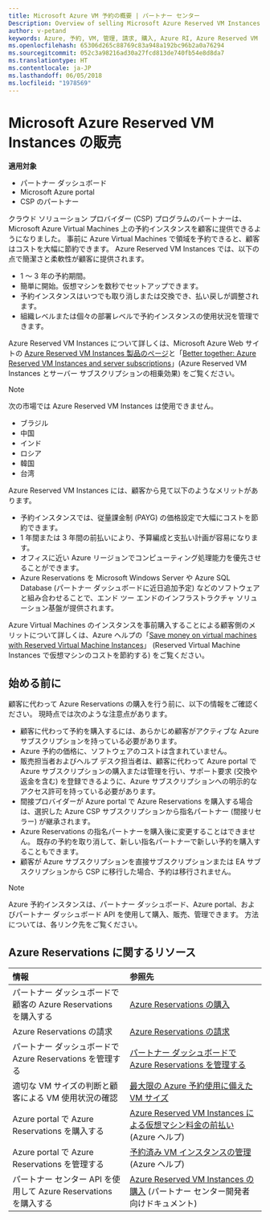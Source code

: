 ```yaml
---
title: Microsoft Azure VM 予約の概要 | パートナー センター
Description: Overview of selling Microsoft Azure Reserved VM Instances in CSP.
author: v-petand
keywords: Azure, 予約, VM, 管理, 請求, 購入, Azure RI, Azure Reserved VM Instances
ms.openlocfilehash: 65306d265c88769c83a948a192bc96b2a0a76294
ms.sourcegitcommit: 052c3a98216ad30a27fcd813de740fb54e8d8da7
ms.translationtype: HT
ms.contentlocale: ja-JP
ms.lasthandoff: 06/05/2018
ms.locfileid: "1978569"
---
```

# <a name="sell-microsoft-azure-reserved-vm-instances"></a>Microsoft Azure Reserved VM Instances の販売 

**適用対象**

-  パートナー ダッシュボード
-  Microsoft Azure portal
-  CSP のパートナー

クラウド ソリューション プロバイダー (CSP) プログラムのパートナーは、Microsoft Azure Virtual Machines 上の予約インスタンスを顧客に提供できるようになりました。 事前に Azure Virtual Machines で領域を予約できると、顧客はコストを大幅に節約できます。 Azure Reserved VM Instances では、以下の点で簡潔さと柔軟性が顧客に提供されます。

-   1 ～ 3 年の予約期間。 
-   簡単に開始。仮想マシンを数秒でセットアップできます。 
-   予約インスタンスはいつでも取り消しまたは交換でき、払い戻しが調整されます。 
-   組織レベルまたは個々の部署レベルで予約インスタンスの使用状況を管理できます。 

Azure Reserved VM Instances について詳しくは、Microsoft Azure Web サイトの [Azure Reserved VM Instances 製品のページ](https://azure.microsoft.com/pricing/reserved-vm-instances/)と「[Better together: Azure Reserved VM Instances and server subscriptions](https://blogs.partner.microsoft.com/mpn/better-together-azure-reserved-instances-server-subscriptions/)」(Azure Reserved VM Instances とサーバー サブスクリプションの相乗効果) をご覧ください。

> [!NOTE]  
> 次の市場では Azure Reserved VM Instances は使用できません。  
> * ブラジル  
> * 中国  
> * インド  
> * ロシア  
> * 韓国  
> * 台湾  

Azure Reserved VM Instances には、顧客から見て以下のようなメリットがあります。

-   予約インスタンスでは、従量課金制 (PAYG) の価格設定で大幅にコストを節約できます。
-   1 年間または 3 年間の前払いにより、予算編成と支払い計画が容易になります。 
-   オフィスに近い Azure リージョンでコンピューティング処理能力を優先させることができます。  
-   Azure Reservations を Microsoft Windows Server や Azure SQL Database (パートナー ダッシュボードに近日追加予定) などのソフトウェアと組み合わせることで、エンド ツー エンドのインフラストラクチャ ソリューション基盤が提供されます。   

Azure Virtual Machines のインスタンスを事前購入することによる顧客側のメリットについて詳しくは、Azure ヘルプの「[Save money on virtual machines with Reserved Virtual Machine Instances](https://docs.microsoft.com/azure/billing/billing-save-compute-costs-reservations)」 (Reserved Virtual Machine Instances で仮想マシンのコストを節約する) をご覧ください。

## <a name="before-you-begin"></a>始める前に

顧客に代わって Azure Reservations の購入を行う前に、以下の情報をご確認ください。 現時点では次のような注意点があります。

-   顧客に代わって予約を購入するには、あらかじめ顧客がアクティブな Azure サブスクリプションを持っている必要があります。  
-   Azure 予約の価格に、ソフトウェアのコストは含まれていません。 
-   販売担当者およびヘルプ デスク担当者は、顧客に代わって Azure portal で Azure サブスクリプションの購入または管理を行い、サポート要求 (交換や返金を含む) を登録できるように、Azure サブスクリプションへの明示的なアクセス許可を持っている必要があります。  
-   間接プロバイダーが Azure portal で Azure Reservations を購入する場合は、選択した Azure CSP サブスクリプションから指名パートナー (間接リセラー) が継承されます。 
-   Azure Reservations の指名パートナーを購入後に変更することはできません。 既存の予約を取り消して、新しい指名パートナーで新しい予約を購入することもできます。 
-   顧客が Azure サブスクリプションを直接サブスクリプションまたは EA サブスクリプションから CSP に移行した場合、予約は移行されません。 

>[!NOTE]
> Azure 予約インスタンスは、パートナー ダッシュボード、Azure portal、およびパートナー ダッシュボード API を使用して購入、販売、管理できます。 方法については、各リンク先をご覧ください。 

## <a name="azure-reservations-resources"></a>Azure Reservations に関するリソース
|**情報**   |**参照先**    |
|:-----------------------------|:-----------------|
|パートナー ダッシュボードで顧客の Azure Reservations を購入する   |[Azure Reservations の購入](azure-reservations-buying.md)
|Azure Reservations の請求   |[Azure Reservations の請求](azure-reservations-billing.md)   |
|パートナー ダッシュボードで Azure Reservations を管理する | [パートナー ダッシュボードで Azure Reservations を管理する](azure-reservations-manage.md)
|適切な VM サイズの判断と顧客による VM 使用状況の確認   |[最大限の Azure 予約使用に備えた VM サイズ](azure-usage.md)   |
|Azure portal で Azure Reservations を購入する | [Azure Reserved VM Instances による仮想マシン料金の前払い](https://docs.microsoft.com/azure/virtual-machines/windows/prepay-reserved-vm-instances) (Azure ヘルプ) |
|Azure portal で Azure Reservations を管理する   |[予約済み VM インスタンスの管理](https://docs.microsoft.com/azure/billing/billing-manage-reserved-vm-instance) (Azure ヘルプ)  |
|パートナー センター API を使用して Azure Reservations を購入する | [Azure Reserved VM Instances の購入](https://docs.microsoft.com/partner-center/develop/purchase-azure-reserved-vm-instances) (パートナー センター開発者向けドキュメント)

 

